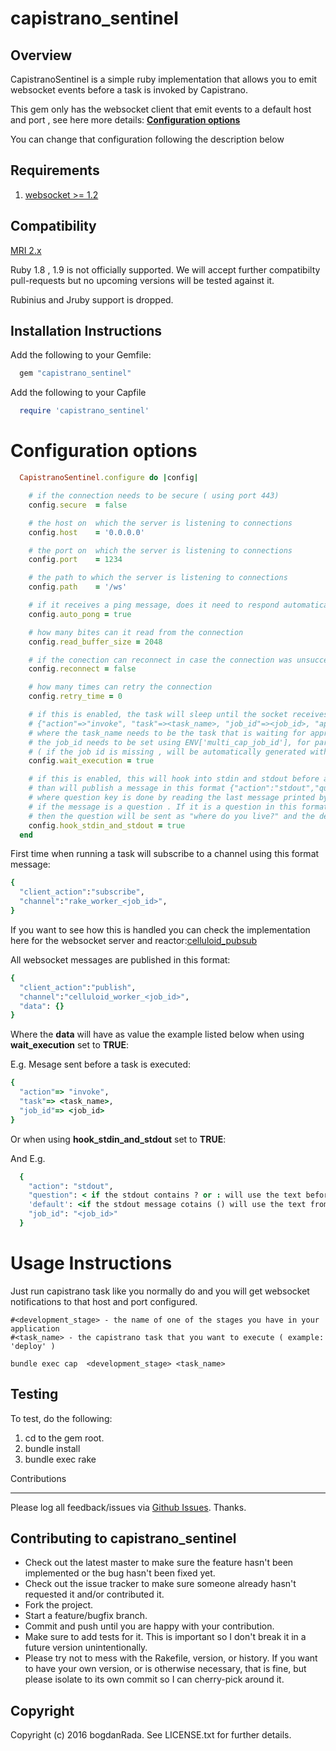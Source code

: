 capistrano_sentinel
===================

Overview
--------

CapistranoSentinel is a simple ruby implementation that allows you to emit websocket events before a task is invoked by Capistrano.

This gem only has the websocket client that emit events to a default host and port , see here more details: **[Configuration options](#configuration-options)**

You can change that configuration following the description below

Requirements
------------

1.	[websocket >= 1.2](https://github.com/imanel/websocket-ruby)

Compatibility
-------------

[MRI 2.x](http://www.ruby-lang.org)

Ruby 1.8 , 1.9 is not officially supported. We will accept further compatibilty pull-requests but no upcoming versions will be tested against it.

Rubinius and Jruby support is dropped.

Installation Instructions
-------------------------

Add the following to your Gemfile:

```ruby
  gem "capistrano_sentinel"
```

Add the following to your Capfile

```ruby
  require 'capistrano_sentinel'
```

Configuration options
=====================

```ruby
  CapistranoSentinel.configure do |config|

    # if the connection needs to be secure ( using port 443)
    config.secure  = false

    # the host on  which the server is listening to connections
    config.host    = '0.0.0.0'

    # the port on  which the server is listening to connections
    config.port    = 1234

    # the path to which the server is listening to connections
    config.path    = '/ws'

    # if it receives a ping message, does it need to respond automatically
    config.auto_pong = true

    # how many bites can it read from the connection
    config.read_buffer_size = 2048

    # if the conection can reconnect in case the connection was unsuccessful
    config.reconnect = false

    # how many times can retry the connection
    config.retry_time = 0  

    # if this is enabled, the task will sleep until the socket receives a message back in this format
    # {"action"=>"invoke", "task"=><task_name>, "job_id"=><job_id>, "approved"=>"yes"},
    # where the task_name needs to be the task that is waiting for approval and
    # the job_id needs to be set using ENV['multi_cap_job_id'], for parallel processing
    # ( if the job id is missing , will be automatically generated with SecureRandom.uuid)
    config.wait_execution = true

    # if this is enabled, this will hook into stdin and stdout before a task is executed and if stdin is needed
    # than will publish a message in this format {"action":"stdout","question":"<the stdout message>",default:"", "job_id":"<job_id>" }
    # where question key is done by reading the last message printed by the task and parsing the message to detect
    # if the message is a question . If it is a question in this format ( e.g. "where do you live?(Y/N)")
    # then the question will be sent as "where do you live?" and the default will be "Y/N"
    config.hook_stdin_and_stdout = true
  end
```

First time when running a task will subscribe to a channel using this format message:

```ruby
{     
  "client_action":"subscribe",
  "channel":"rake_worker_<job_id>",
}
```

If you want to see how this is handled you can check the implementation here for the websocket server and reactor:[celluloid_pubsub](https://github.com/bogdanRada/celluloid_pubsub)

All websocket messages are published in this format:

```ruby
{     
  "client_action":"publish",
  "channel":"celluloid_worker_<job_id>",
  "data": {}
}
```

Where the **data** will have as value the example listed below when using **wait_execution** set to **TRUE**:

E.g. Mesage sent before a task is executed:

```ruby
{     
  "action"=> "invoke",
  "task"=> <task_name>,
  "job_id"=> <job_id>
}
```

Or when using **hook_stdin_and_stdout** set to **TRUE**:

And E.g.

```ruby
  {
    "action": "stdout",
    "question": < if the stdout contains ? or : will use the text before that character >,
    'default': <if the stdout message cotains () will use the text from within, otherwise string blank >,
    "job_id": "<job_id>"
  }
```

Usage Instructions
==================

Just run capistrano task like you normally do and you will get websocket notifications to that host and port configured.

```shell
#<development_stage> - the name of one of the stages you have in your application
#<task_name> - the capistrano task that you want to execute ( example: 'deploy' )

bundle exec cap  <development_stage> <task_name>  
```

Testing
-------

To test, do the following:

1.	cd to the gem root.
2.	bundle install
3.	bundle exec rake

Contributions

---

Please log all feedback/issues via [Github Issues](http://github.com/bogdanRada/capistrano_sentinel/issues). Thanks.

Contributing to capistrano_sentinel
-----------------------------------

-	Check out the latest master to make sure the feature hasn't been implemented or the bug hasn't been fixed yet.
-	Check out the issue tracker to make sure someone already hasn't requested it and/or contributed it.
-	Fork the project.
-	Start a feature/bugfix branch.
-	Commit and push until you are happy with your contribution.
-	Make sure to add tests for it. This is important so I don't break it in a future version unintentionally.
-	Please try not to mess with the Rakefile, version, or history. If you want to have your own version, or is otherwise necessary, that is fine, but please isolate to its own commit so I can cherry-pick around it.

Copyright
---------

Copyright (c) 2016 bogdanRada. See LICENSE.txt for further details.

